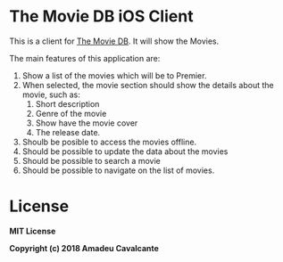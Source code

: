 # The Movie DB iOS Client

This is a client for [The Movie DB](www.themoviedb.org). It will show the Movies.

The main features of this application are:

1. Show a list of the movies which will be to Premier.
2. When selected, the movie section should show the details about the movie, such as:
    1. Short description
    2. Genre of the movie
    3. Show have the movie cover
    4. The release date.
3. Shoulb be posible to access the movies offline.
4. Should be possible to update the data about the movies
5. Should be possible to search a movie
6. Should be possible to navigate on the list of movies.


# License

**MIT License**

**Copyright (c) 2018 Amadeu Cavalcante**
